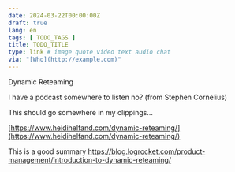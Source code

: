 ```yaml
---
date: 2024-03-22T00:00:00Z
draft: true
lang: en
tags: [ TODO_TAGS ]
title: TODO_TITLE
type: link # image quote video text audio chat
via: "[Who](http://example.com)"
---
```



Dynamic Reteaming

I have a podcast somewhere to listen no? (from Stephen Cornelius)

This should go somewhere in my clippings…

[https://www.heidihelfand.com/dynamic-reteaming/](https://www.heidihelfand.com/dynamic-reteaming/)

This is a good summary
https://blog.logrocket.com/product-management/introduction-to-dynamic-reteaming/

